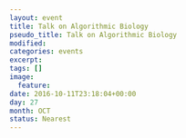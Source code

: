 ```yaml
---
layout: event
title: Talk on Algorithmic Biology
pseudo_title: Talk on Algorithmic Biology
modified:
categories: events
excerpt:
tags: []
image:
  feature:
date: 2016-10-11T23:18:04+00:00
day: 27
month: OCT
status: Nearest
---
```



